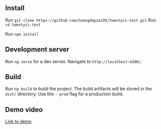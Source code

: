 ## Install
Run `git clone https://github.com/hoangdepzai95/twentyci-test.git`
Run `cd twentyci-test` 

Run `npm install`

## Development server

Run `ng serve` for a dev server. Navigate to `http://localhost:4200/`.
## Build

Run `ng build` to build the project. The build artifacts will be stored in the `dist/` directory. Use the `--prod` flag for a production build.

## Demo video
[Link to demo](https://www.youtube.com/watch?v=v5UqHAgOEM4)
